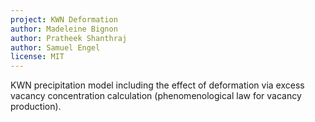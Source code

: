 ```yaml
---
project: KWN Deformation
author: Madeleine Bignon
author: Pratheek Shanthraj
author: Samuel Engel
license: MIT
---
```


KWN precipitation model including the effect of deformation via excess vacancy concentration calculation (phenomenological law for vacancy production). 


